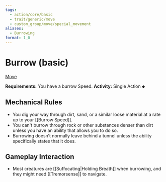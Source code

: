 ```yaml
---
tags:
  - action/core/basic
  - trait/generic/move
  - custom_group/move/special_movement
aliases:
  - Burrowing
format: 1_0
---
```

# Burrow (basic) [](#Actions "Single Action")

[Move](Move.md "General Trait")

**Requirements:** You have a burrow Speed.
**Activity:** Single Action ⬥

## Mechanical Rules

- You dig your way through dirt, sand, or a similar loose material at a rate up to your [[Burrow Speed]].
- You can't burrow through rock or other substances denser than dirt unless you have an ability that allows you to do so.
- Burrowing doesn’t normally leave behind a tunnel unless the ability specifically states that it does.

## Gameplay Interaction

- Most creatures are [[Suffocating|Holding Breath]] when burrowing, and they might need [[Tremorsense]] to navigate.
